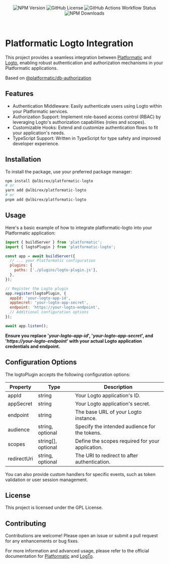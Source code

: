 <p align="center">
<img alt="NPM Version" src="https://img.shields.io/npm/v/%40albirex%2Fplatformatic-logto">
<img alt="GitHub License" src="https://img.shields.io/github/license/albiper/platformatic-logto">
<img alt="GitHub Actions Workflow Status" src="https://img.shields.io/github/actions/workflow/status/albiper/platformatic-logto/npm-publish-package.yml">
<img alt="NPM Downloads" src="https://img.shields.io/npm/dm/%40albirex%2Fplatformatic-logto">
</p>
<br/>

# Platformatic Logto Integration
This project provides a seamless integration between [Platformatic](https://platformatic.dev/) and [Logto](https://logto.io/), enabling robust authentication and authorization mechanisms in your Platformatic applications.

Based on [@platformatic/db-authorization](https://github.com/platformatic/platformatic/tree/main/packages/db-authorization)

## Features
- Authentication Middleware: Easily authenticate users using Logto within your Platformatic services.
- Authorization Support: Implement role-based access control (RBAC) by leveraging Logto's authorization capabilities (roles and scopes).
- Customizable Hooks: Extend and customize authentication flows to fit your application's needs.
- TypeScript Support: Written in TypeScript for type safety and improved developer experience.

## Installation
To install the package, use your preferred package manager:

```bash
npm install @albirex/platformatic-logto
# or
yarn add @albirex/platformatic-logto
# or
pnpm add @albirex/platformatic-logto
```
## Usage
Here's a basic example of how to integrate platformatic-logto into your Platformatic application:
```javascript
import { buildServer } from 'platformatic';
import { logtoPlugin } from 'platformatic-logto';

const app = await buildServer({
  // ... your Platformatic configuration
  plugins: {
    paths: ['./plugins/logto-plugin.js'],
  },
});

// Register the Logto plugin
app.register(logtoPlugin, {
  appId: 'your-logto-app-id',
  appSecret: 'your-logto-app-secret',
  endpoint: 'https://your-logto-endpoint',
  // Additional configuration options
});

await app.listen();
```

**Ensure you replace '_your-logto-app-id_', '_your-logto-app-secret_', and '_https://your-logto-endpoint_' with your actual Logto application credentials and endpoint.**

## Configuration Options
The logtoPlugin accepts the following configuration options:

| Property    | Type               | Description                                      |
| ----------- | ------------------ | ------------------------------------------------ |
| appId       | string             | Your Logto application's ID.                     |
| appSecret   | string             | Your Logto application's secret.                 |
| endpoint    | string             | The base URL of your Logto instance.             |
| audience    | string, optional   | Specify the intended audience for the tokens.    |
| scopes      | string[], optional | Define the scopes required for your application. |
| redirectUri | string, optional   | The URI to redirect to after authentication.     |


You can also provide custom handlers for specific events, such as token validation or user session management.

## License
This project is licensed under the GPL License.

## Contributing
Contributions are welcome! Please open an issue or submit a pull request for any enhancements or bug fixes.

For more information and advanced usage, please refer to the official documentation for [Platformatic](https://platformatic.dev/docs/db/plugin) and [LogTo](https://docs.logto.io/introduction).